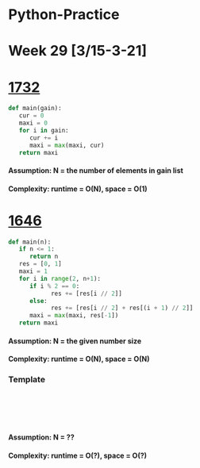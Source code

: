 # Python-Practice

# Week 29 [3/15-3-21]

# [1732](https://leetcode.com/problems/find-the-highest-altitude/)
```python
def main(gain):
   cur = 0
   maxi = 0
   for i in gain:
      cur += i
      maxi = max(maxi, cur)
   return maxi
```
#### Assumption: N = the number of elements in gain list
#### Complexity: runtime = O(N), space = O(1)

# [1646](https://leetcode.com/problems/get-maximum-in-generated-array/)
```python
def main(n):
   if n <= 1:
      return n
   res = [0, 1]
   maxi = 1
   for i in range(2, n+1):
      if i % 2 == 0:
            res += [res[i // 2]]
      else:
            res += [res[i // 2] + res[(i + 1) // 2]]
      maxi = max(maxi, res[-1])
   return maxi
```
#### Assumption: N = the given number size
#### Complexity: runtime = O(N), space = O(N)

### Template
# []()
```sql
```

# []()
```python
```
#### Assumption: N = ??
#### Complexity: runtime = O(?), space = O(?)